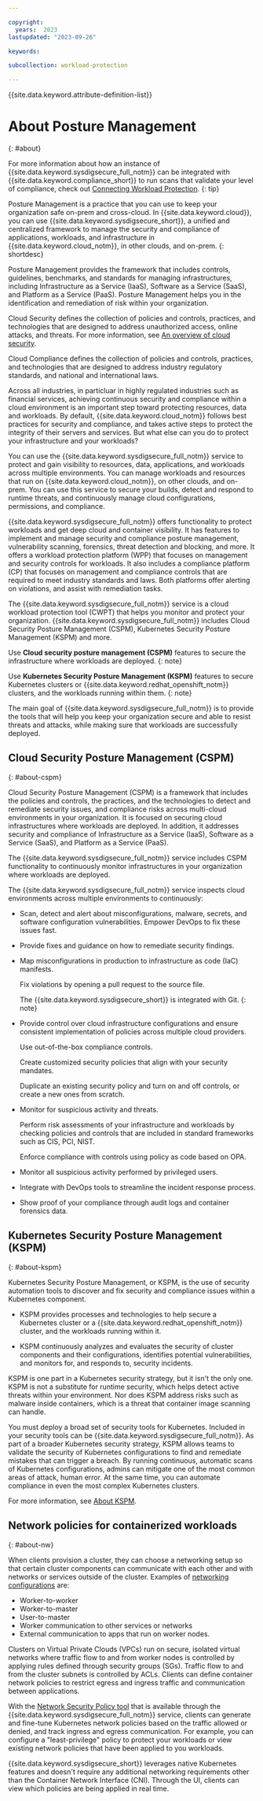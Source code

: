 ```yaml
---

copyright:
  years:  2023
lastupdated: "2023-09-26"

keywords:

subcollection: workload-protection

---
```


{{site.data.keyword.attribute-definition-list}}

# About Posture Management
{: #about}

For more information about how an instance of {{site.data.keyword.sysdigsecure_full_notm}} can be integrated with {{site.data.keyword.compliance_short}} to run scans that validate your level of compliance, check out [Connecting Workload Protection](/docs/security-compliance?topic=security-compliance-setup-workload-protection).
{: tip}

Posture Management is a practice that you can use to keep your organization safe on-prem and cross-cloud. In {{site.data.keyword.cloud}}, you can use {{site.data.keyword.sysdigsecure_short}}, a unified and centralized framework to manage the security and compliance of applications, workloads, and infrastructure in {{site.data.keyword.cloud_notm}}, in other clouds, and on-prem.
{: shortdesc}

Posture Management provides the framework that includes controls, guidelines, benchmarks, and standards for managing infrastructures, including Infrastructure as a Service (IaaS), Software as a Service (SaaS), and Platform as a Service (PaaS). Posture Management helps you in the identification and remediation of risk within your organization.

Cloud Security defines the collection of policies and controls, practices, and technologies that are designed to address unauthorized access, online attacks, and threats. For more information, see [An overview of cloud security](https://www.ibm.com/topics/cloud-security).

Cloud Compliance defines the collection of policies and controls, practices, and technologies that are designed to address industry regulatory standards, and national and international laws.

Across all industries, in particluar in highly regulated industries such as financial services, achieving continuous security and compliance within a cloud environment is an important step toward protecting resources, data and workloads. By default, {{site.data.keyword.cloud_notm}} follows best practices for security and compliance, and takes active steps to protect the integrity of their servers and services. But what else can you do to protect your infrastructure and your workloads?

You can use the {{site.data.keyword.sysdigsecure_full_notm}} service to protect and gain visibility to resources, data, applications, and workloads across multiple environments. You can manage workloads and resources that run on {{site.data.keyword.cloud_notm}}, on other clouds, and on-prem. You can use this service to secure your builds, detect and respond to runtime threats, and continuously manage cloud configurations, permissions, and compliance.

{{site.data.keyword.sysdigsecure_full_notm}} offers functionality to protect workloads and get deep cloud and container visibility. It has features to implement and manage security and compliance posture management, vulnerability scanning, forensics, threat detection and blocking, and more. It offers a workload protection platform (WPP) that focuses on management and security controls for workloads. It also includes a compliance platform (CP) that focuses on management and compliance controls that are required to meet industry standards and laws. Both platforms offer alerting on violations, and assist with remediation tasks.

The {{site.data.keyword.sysdigsecure_full_notm}} service is a cloud workload protection tool (CWPT) that helps you monitor and protect your organization. {{site.data.keyword.sysdigsecure_full_notm}} includes Cloud Security Posture Management (CSPM), Kubernetes Security Posture Management (KSPM) and more.

Use **Cloud security posture management (CSPM)** features to secure the infrastructure where workloads are deployed.
{: note}

Use **Kubernetes Security Posture Management (KSPM)** features to secure Kubernetes clusters or {{site.data.keyword.redhat_openshift_notm}} clusters, and the workloads running within them.
{: note}

The main goal of {{site.data.keyword.sysdigsecure_full_notm}} is to provide the tools that will help you keep your organization secure and able to resist threats and attacks, while making sure that workloads are successfully deployed.



## Cloud Security Posture Management (CSPM)
{: #about-cspm}

Cloud Security Posture Management (CSPM) is a framework that includes the policies and controls, the practices, and the technologies to detect and remediate security issues, and compliance risks across multi-cloud environments in your organization. It is focused on securing cloud infrastructures where workloads are deployed. In addition, it addresses security and compliance of Infrastructure as a Service (IaaS), Software as a Service (SaaS), and Platform as a Service (PaaS).

The {{site.data.keyword.sysdigsecure_full_notm}} service includes CSPM functionality to continuously monitor infrastructures in your organization where workloads are deployed.

The {{site.data.keyword.sysdigsecure_full_notm}} service inspects cloud environments across multiple environments to continuously:

- Scan, detect and alert about misconfigurations, malware, secrets, and software configuration vulnerabilities. Empower DevOps to fix these issues fast.

- Provide fixes and guidance on how to remediate security findings.

- Map misconfigurations in production to infrastructure as code (IaC) manifests.

    Fix violations by opening a pull request to the source file.

    The {{site.data.keyword.sysdigsecure_short}} is integrated with Git.
    {: note}

- Provide control over cloud infrastructure configurations and ensure consistent implementation of policies across multiple cloud providers.

    Use out-of-the-box compliance controls.

    Create customized security policies that align with your security mandates.

    Duplicate an existing security policy and turn on and off controls, or create a new ones from scratch.

- Monitor for suspicious activity and threats.

    Perform risk assessments of your infrastructure and workloads by checking policies and controls that are included in standard frameworks such as CIS, PCI, NIST.

    Enforce compliance with controls using policy as code based on OPA.

- Monitor all suspicious activity performed by privileged users.

- Integrate with DevOps tools to streamline the incident response process.

- Show proof of your compliance through audit logs and container forensics data.




## Kubernetes Security Posture Management (KSPM)
{: #about-kspm}


Kubernetes Security Posture Management, or KSPM, is the use of security automation tools to discover and fix security and compliance issues within a Kubernetes component.

- KSPM provides processes and technologies to help secure a Kubernetes cluster or a {{site.data.keyword.redhat_openshift_notm}} cluster, and the workloads running within it.

- KSPM continuously analyzes and evaluates the security of cluster components and their configurations, identifies potential vulnerabilities, and monitors for, and responds to, security incidents.

KSPM is one part in a Kubernetes security strategy, but it isn't the only one. KSPM is not a substitute for runtime security, which helps detect active threats within your environment. Nor does KSPM address risks such as malware inside containers, which is a threat that  container image scanning can handle.

You must deploy a broad set of security tools for Kubernetes. Included in your security tools can be {{site.data.keyword.sysdigsecure_full_notm}}. As part of a broader Kubernetes security strategy, KSPM allows teams to validate the security of Kubernetes configurations to find and remediate mistakes that can trigger a breach. By running continuous, automatic scans of Kubernetes configurations, admins can mitigate one of the most common areas of attack, human error. At the same time, you can automate compliance in even the most complex Kubernetes clusters.

For more information, see [About KSPM](/docs/workload-protection?topic=workload-protection-kspm).


## Network policies for containerized workloads
{: #about-nw}

When clients provision a cluster, they can choose a networking setup so that certain cluster components can communicate with each other and with networks or services outside of the cluster. Examples of [networking configurations](https://cloud.ibm.com/docs/containers?topic=containers-plan_vpc_basics) are:

* Worker-to-worker
* Worker-to-master
* User-to-master
* Worker communication to other services or networks
* External communication to apps that run on worker nodes.

Clusters on Virtual Private Clouds (VPCs) run on secure, isolated virtual networks where traffic flow to and from worker nodes is controlled by applying rules defined through security groups (SGs). Traffic flow to and from the cluster subnets is controlled by ACLs. Clients can define container network policies to restrict egress and ingress traffic and communication between applications.

With the [Network Security Policy tool](/docs/workload-protection?topic=workload-protection-netsec_policy) that is available through the {{site.data.keyword.sysdigsecure_full_notm}} service, clients can generate and fine-tune Kubernetes network policies based on the traffic allowed or denied, and track ingress and egress communication. For example, you can configure a "least-privilege" policy to protect your workloads or view existing network policies that have been applied to you workloads.

{{site.data.keyword.sysdigsecure_short}} leverages native Kubernetes features and doesn't require any additional networking requirements other than the Container Network Interface (CNI). Through the UI, clients can view which policies are being applied in real time.
